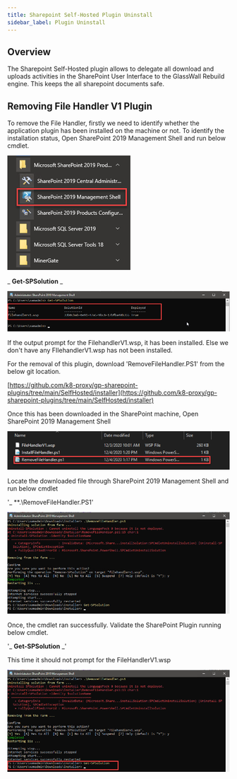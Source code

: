 ```yaml
---
title: Sharepoint Self-Hosted Plugin Uninstall
sidebar_label: Plugin Uninstall
---
```


## Overview

The Sharepoint Self-Hosted plugin allows to delegate all download and uploads activities in the SharePoint User Interface to the GlassWall Rebuild engine. This keeps the all sharepoint documents safe.


## Removing File Handler V1 Plugin

To remove the File Handler, firstly we need to identify whether the application plugin has been installed on the machine or not. To identify the installation status, Open SharePoint 2019 Management Shell and run below cmdlet.

![](../../../../static/img/docs/websites/sharepoint/self-hosted/image029.png)

_ **Get-SPSolution** _

![](../../../../static/img/docs/websites/sharepoint/self-hosted/image030.png)

If the output prompt for the FilehandlerV1.wsp, it has been installed. Else we don't have any FIlehandlerV1.wsp has not been installed.

For the removal of this plugin, download 'RemoveFileHandler.PS1' from the below git location.

[https://github.com/k8-proxy/gp-sharepoint-plugins/tree/main/SelfHosted/installer](https://github.com/k8-proxy/gp-sharepoint-plugins/tree/main/SelfHosted/installer)

Once this has been downloaded in the SharePoint machine, Open SharePoint 2019 Management Shell

![](../../../../static/img/docs/websites/sharepoint/self-hosted/image031.png)

Locate the downloaded file through SharePoint 2019 Management Shell and run below cmdlet

'_ **.\RemoveFileHandler.PS1'

![](../../../../static/img/docs/websites/sharepoint/self-hosted/image032.png)

Once, the cmdlet ran successfully. Validate the SharePoint Plugin running below cmdlet.

'_ **Get-SPSolution** _'

This time it should not prompt for the FileHandlerV1.wsp

![](../../../../static/img/docs/websites/sharepoint/self-hosted/image033.png)